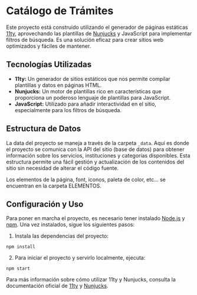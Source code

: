 # Catálogo de Trámites

Este proyecto está construido utilizando el generador de páginas estáticas [11ty](https://www.11ty.dev/), aprovechando las plantillas de [Nunjucks](https://mozilla.github.io/nunjucks/) y JavaScript para implementar filtros de búsqueda. Es una solución eficaz para crear sitios web optimizados y fáciles de mantener.

## Tecnologías Utilizadas

- **11ty:** Un generador de sitios estáticos que nos permite compilar plantillas y datos en páginas HTML.
- **Nunjucks:** Un motor de plantillas rico en características que proporciona un poderoso lenguaje de plantillas para JavaScript.
- **JavaScript:** Utilizado para añadir interactividad en el sitio, especialmente para los filtros de búsqueda.

## Estructura de Datos

La data del proyecto se maneja a través de la carpeta `_data`. Aquí es donde el proyecto se comunica con la API del sitio (base de datos) para obtener información sobre los servicios, instituciones y categorías disponibles. Esta estructura permite una fácil gestión y actualización de los contenidos del sitio sin necesidad de alterar el código fuente.

Los elementos de la página, font, iconos, paleta de color, etc... se encuentran en la carpeta ELEMENTOS.

## Configuración y Uso

Para poner en marcha el proyecto, es necesario tener instalado [Node.js](https://nodejs.org/) y [npm](https://www.npmjs.com/). Una vez instalados, sigue los siguientes pasos:


1. Instala las dependencias del proyecto:
```
npm install
```
2. Para iniciar el proyecto y servirlo localmente, ejecuta:
```
npm start
```

Para más información sobre cómo utilizar 11ty y Nunjucks, consulta la documentación oficial de [11ty](https://www.11ty.dev/docs/) y [Nunjucks](https://mozilla.github.io/nunjucks/templating.html).
